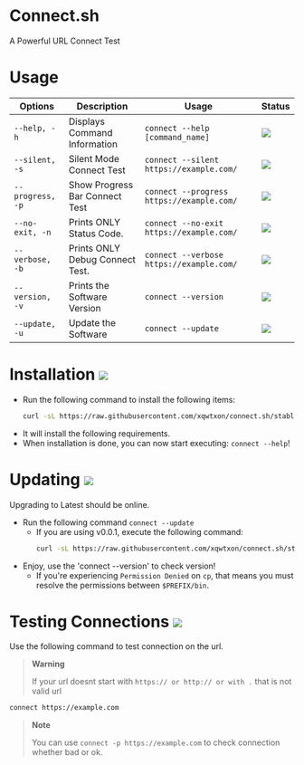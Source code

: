 # Connect.sh
A Powerful URL Connect Test

# Usage
| **Options** | **Description** | **Usage** | **Status** |
|-------------|-----------------|-----------|------------|
| `--help, -h` | Displays Command Information | `connect --help [command_name]` | ![](https://img.shields.io/badge/Status-Not%20Finished-red?style=flat-square&logo=github) |
| `--silent, -s` | Silent Mode Connect Test | `connect --silent https://example.com/` | ![](https://img.shields.io/badge/Status-Finished-brightgreen?style=flat-square&logo=github) |
| `--progress, -p` | Show Progress Bar Connect Test | `connect --progress https://example.com/` | ![](https://img.shields.io/badge/Status-Finished-brightgreen?style=flat-square&logo=github) |
| `--no-exit, -n` | Prints ONLY Status Code. | `connect --no-exit https://example.com/` | ![](https://img.shields.io/badge/Status-Finished-brightgreen?style=flat-square&logo=github) |
| `--verbose, -b` | Prints ONLY Debug Connect Test. | `connect --verbose https://example.com/` | ![](https://img.shields.io/badge/Status-Finished-brightgreen?style=flat-square&logo=github) |
| `--version, -v` | Prints the Software Version | `connect --version` | ![](https://img.shields.io/badge/Status-Finished-brightgreen?style=flat-square&logo=github) |
| `--update, -u`  | Update the Software | `connect --update` | ![](https://img.shields.io/badge/Status-Not%20Finished-red?style=flat-square&logo=github) |

# Installation ![](https://img.shields.io/badge/Status-Finished-brightgreen?style=flat-square&logo=github)
- Run the following command to install the following items:
  ```sh
  curl -sL https://raw.githubusercontent.com/xqwtxon/connect.sh/stable/src/connect/setup.sh | bash -s -
  ```
- It will install the following requirements.
- When installation is done, you can now start executing: `connect --help`!

# Updating ![](https://img.shields.io/badge/Status-Not%20Finished-red?style=flat-square&logo=github)
Upgrading to Latest should be online.

- Run the following command `connect --update`
  - If you are using v0.0.1, execute the following command:
    ```sh
    curl -sL https://raw.githubusercontent.com/xqwtxon/connect.sh/stable/src/connect/update.sh -o "update.sh" && chmod +x "update.sh" && bash "update.sh" --update
    ```
- Enjoy, use the 'connect --version' to check version!
  - If you're experiencing `Permission Denied` on `cp`, that means you must resolve the permissions between `$PREFIX/bin`.

# Testing Connections ![](https://img.shields.io/badge/Status-Finished-brightgreen?style=flat-square&logo=github)
Use the following command to test connection on the url.

> **Warning**
>
> If your url doesnt start with `https:// or http:// or with .` that is not valid url

```sh
connect https://example.com
```

> **Note**
>
> You can use `connect -p https://example.com` to check connection whether bad or ok.
